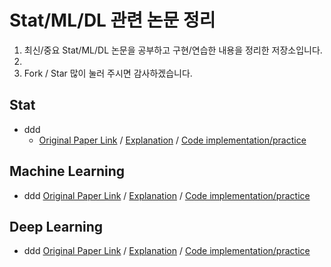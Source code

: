# Stat/ML/DL 관련 논문 정리

1. 최신/중요 Stat/ML/DL 논문을 공부하고 구현/연습한 내용을 정리한 저장소입니다.
2. 
3. Fork / Star 많이 눌러 주시면 감사하겠습니다.



## Stat
- ddd
  * [Original Paper Link](https://www.example.com) / [Explanation](https://www.example.com) / [Code implementation/practice](https://www.example.com)

## Machine Learning
- ddd [Original Paper Link](https://www.example.com) / [Explanation](https://www.example.com) / [Code implementation/practice](https://www.example.com)




## Deep Learning 
- ddd [Original Paper Link](https://www.example.com) / [Explanation](https://www.example.com) / [Code implementation/practice](https://www.example.com)


